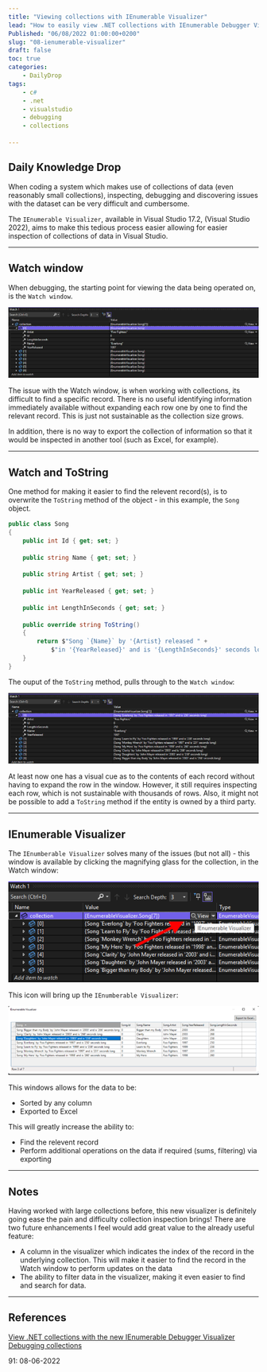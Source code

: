 ```yaml
---
title: "Viewing collections with IEnumerable Visualizer"
lead: "How to easily view .NET collections with IEnumerable Debugger Visualizer"
Published: "06/08/2022 01:00:00+0200"
slug: "08-ienumerable-visualizer"
draft: false
toc: true
categories:
    - DailyDrop
tags:
    - c#
    - .net
    - visualstudio
    - debugging
    - collections

---
```


## Daily Knowledge Drop

When coding a system which makes use of collections of data (even reasonably small collections), inspecting, debugging and discovering issues with the dataset can be very difficult and cumbersome. 

The `IEnumerable Visualizer`, available in Visual Studio 17.2, (Visual Studio 2022), aims to make this tedious process easier allowing for easier inspection of collections of data in Visual Studio.

---

## Watch window

When debugging, the starting point for viewing the data being operated on, is the `Watch window`. 

![Watch Window](watch-window.png)

The issue with the Watch window, is when working with collections, its difficult to find a specific record. There is no useful identifying information immediately available without expanding each row one by one to find the relevant record. This is just not sustainable as the collection size grows.

In addition, there is no way to export the collection of information so that it would be inspected in another tool (such as Excel, for example).

---

## Watch and ToString

One method for making it easier to find the relevent record(s), is to overwrite the `ToString` method of the object - in this example, the `Song` object.

``` csharp
public class Song
{
    public int Id { get; set; } 

    public string Name { get; set; }

    public string Artist { get; set; }

    public int YearReleased { get; set; }

    public int LengthInSeconds { get; set; }

    public override string ToString()
    {
        return $"Song `{Name}` by '{Artist} released " +
            $"in '{YearReleased}' and is '{LengthInSeconds}' seconds long";
    }
}
```

The ouput of the `ToString` method, pulls through to the `Watch window`:

![Watch Window with ToString](watch-tostring.png)

At least now one has a visual cue as to the contents of each record without having to expand the row in the window. However, it still requires inspecting each row, which is not sustainable with thousands of rows.
Also, it might not be possible to add a `ToString` method if the entity is owned by a third party.

---

## IEnumerable Visualizer

The `IEnumberable Visualizer` solves many of the issues (but not all) - this window is available by clicking the magnifying glass for the collection, in the Watch window:

![IEnumberable Visualizer location](visualizer-location.png)

This icon will bring up the `IEnumberable Visualizer`:

![IEnumberable Visualizer](visualizer.png)

This windows allows for the data to be:
- Sorted by any column
- Exported to Excel

This will greatly increase the ability to:
- Find the relevent record
- Perform additional operations on the data if required (sums, filtering) via exporting

---

## Notes

Having worked with large collections before, this new visualizer is definitely going ease the pain and difficulty collection inspection brings! There are two future enhancements I feel would add great value to the already useful feature:

- A column in the visualizer which indicates the index of the record in the underlying collection. This will make it easier to find the record in the Watch window to perform updates on the data
- The ability to filter data in the visualizer, making it even easier to find and search for data.

---

## References

[View .NET collections with the new IEnumerable Debugger Visualizer](https://devblogs.microsoft.com/visualstudio/view-net-collections-with-the-new-ienumerable-debugger-visualizer/?WT.mc_id=DOP-MVP-4025064)  
[Debugging collections](https://devblogs.microsoft.com/visualstudio/visual-studio-2022-17-2-is-now-available/#debugging-collections)

<?# DailyDrop ?>91: 08-06-2022<?#/ DailyDrop ?>
